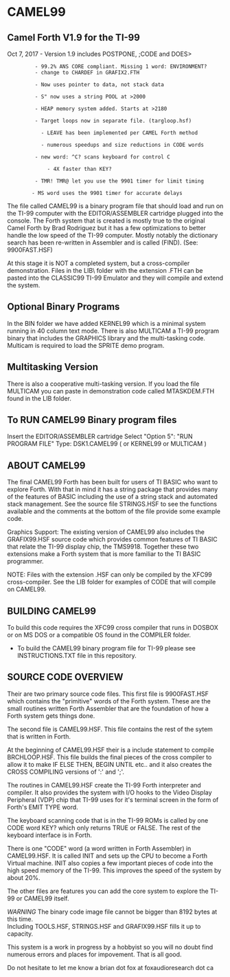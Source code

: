 # CAMEL99
Camel Forth V1.9 for the TI-99
------------------------------

Oct 7, 2017  - Version 1.9 includes POSTPONE, ;CODE and DOES>


             - 99.2% ANS CORE compliant. Missing 1 word: ENVIRONMENT?
             - change to CHARDEF in GRAFIX2.FTH
             
             - Now uses pointer to data, not stack data
             
             - S" now uses a string POOL at >2000
             
             - HEAP memory system added. Starts at >2180
             
             - Target loops now in separate file. (targloop.hsf)
             
               - LEAVE has been implemented per CAMEL Forth method
               
               - numerous speedups and size reductions in CODE words
               
             - new word: ^C? scans keyboard for control C
             
                 - 4X faster than KEY?
                 
             - TMR! TMR@ let you use the 9901 timer for limit timing
             
            - MS word uses the 9901 timer for accurate delays
            

The file called CAMEL99 is a binary program file that should load and run on the TI-99 computer with the EDITOR/ASSEMBLER cartridge plugged into the console. The Forth system that is created is mostly true to the original Camel Forth by Brad Rodriguez but it has a few optimizations to better handle the low speed of the TI-99 computer.  Mostly notably the dictionary search has been re-written in Assembler and is called (FIND). (See: 9900FAST.HSF)

At this stage it is NOT a completed system, but a cross-compiler demonstration. Files in the LIB\ folder with the extension .FTH can be pasted into the CLASSIC99 TI-99 Emulator and they will compile and extend the system.

Optional Binary Programs
------------------------
In the BIN folder we have added KERNEL99 which is a minimal system running in 40 column text mode. There is also MULTICAM a TI-99 program binary that includes the GRAPHICS library and the multi-tasking code. Multicam is required to load the SPRITE demo program.

Multitasking Version
--------------------
There is also a cooperative multi-tasking version. If you load the file MULTICAM
you can paste in demonstration code called MTASKDEM.FTH found in the LIB folder.

To RUN CAMEL99 Binary program files
-----------------------------------
Insert the EDITOR/ASSEMBLER cartridge
Select "Option 5":  "RUN PROGRAM FILE"
Type:  DSK1.CAMEL99   ( or KERNEL99  or MULTICAM )

ABOUT CAMEL99
-------------
The final CAMEL99 Forth has been built for users of TI BASIC who want to explore Forth. With that in mind it has a string package that provides many of the features of BASIC including the use of a string stack and automated stack management. See the source file STRINGS.HSF to see the functions available and the comments at the bottom of the file provide some example code.  

Graphics Support:
The existing version of CAMEL99 also includes the GRAFIX99.HSF source code which provides common features of TI BASIC that relate the TI-99 display chip, the TMS9918.  Together these two extensions make a Forth system that is more familiar to the TI BASIC programmer.

NOTE: Files with the extension .HSF can only be compiled by the XFC99 cross-compiler. See the LIB folder for examples of CODE that will compile on CAMEL99.

BUILDING CAMEL99
----------------
To build this code requires the XFC99 cross compiler that runs in DOSBOX or on MS DOS or a compatible OS found in the COMPILER folder.

* To build the CAMEL99 binary program file for TI-99 please see INSTRUCTIONS.TXT file in this repository.

SOURCE CODE OVERVIEW
-----------------------
Their are two primary source code files. 
This first file is 9900FAST.HSF which contains the "primitive" words of the Forth system. These are the small routines written Forth Assembler that are the foundation of how a Forth system gets things done. 

The second file is CAMEL99.HSF.  This file contains the rest of the sytem that is written in Forth. 

At the beginning of CAMEL99.HSF their is a include statement to compile BRCHLOOP.HSF. This file builds the final pieces of the cross compiler to allow it to make IF ELSE THEN, BEGIN UNTIL etc.. and it also creates the CROSS COMPILING versions of ':' and ';'.

The routines in CAMEL99.HSF create the TI-99 Forth interpreter and compiler. It also provides the system with I/O hooks to the Video Display Peripheral (VDP) chip that TI-99 uses for it's terminal screen in the form of Forth's EMIT TYPE word.

The keyboard scanning code that is in the TI-99 ROMs is called by one CODE word KEY? which only returns TRUE or FALSE.  The rest of the keyboard interface is in Forth.

There is one "CODE" word (a word written in Forth Assembler) in CAMEL99.HSF. It is called INIT and sets up the CPU to become a Forth
Virtual machine. INIT also copies a few important pieces of code into the high speed memory of the TI-99. This improves the speed of the system by about 20%.  

The other files are features you can add the core system to explore the TI-99 or CAMEL99 itself.

*WARNING* The binary code image file cannot be bigger than 8192 bytes at this time.  
Including TOOLS.HSF, STRINGS.HSF and GRAFIX99.HSF fills it up to capacity.

This system is a work in progress by a hobbyist so you will no doubt find numerous errors and places for impovement. That is all good.

Do not hesitate to let me know a brian dot fox at foxaudioresearch dot ca




